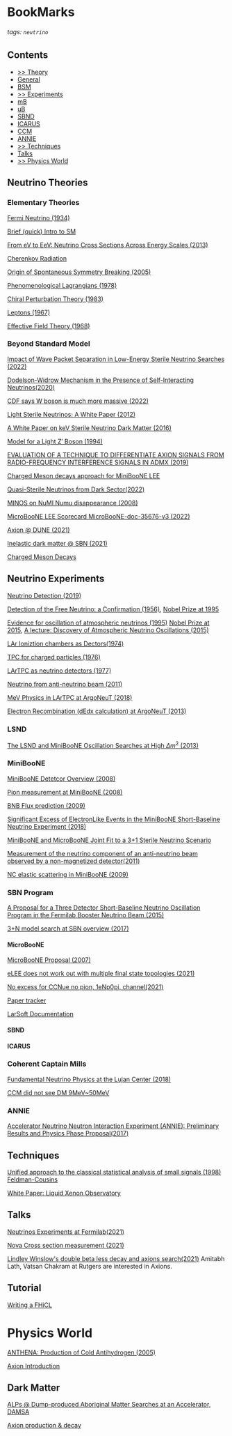 # BookMarks
###### tags: `neutrino`

## Contents
* [>> Theory](#neutrino-theories)
* [General](#elementary-theories)
* [BSM](#beyond-standard-model)
* [>> Experiments](#neutrino-experiments)
* [mB](#miniboone)
* [uB](#MicroBooNE)
* [SBND](#sbnd)
* [ICARUS](#icarus)
* [CCM](#coherent-captain-mills)
* [ANNIE](#annie)
* [>> Techniques](#techniques)
* [Talks](#talks)
* [>> Physics World](#physics-world)

## Neutrino Theories

### Elementary Theories
[Fermi Neutrino (1934)](https://www.google.com/url?sa=t&rct=j&q=&esrc=s&source=web&cd=&ved=2ahUKEwia6buCzoz3AhWwhIkEHUbHAMcQgAMoAHoECAEQAg&url=https%3A%2F%2Fscholar.google.com%2Fscholar_url%3Furl%3Dhttp%3A%2F%2Faesop.phys.utk.edu%2Fph611%2FHayes%2FFermi_Theory.pdf%26hl%3Den%26sa%3DX%26ei%3DXW9UYpWfMsLZmQHc1ovQAg%26scisig%3DAAGBfm1h1-qE6uEYhgz8-Lr3m0ebpijB3Q%26oi%3Dscholarr&usg=AOvVaw3yWwVrTBw7PRGGy-saXaR_)

[Brief (quick) Intro to SM](https://iopscience.iop.org/article/10.1088/1361-6552/aa5b25)

[From eV to EeV: Neutrino Cross Sections Across Energy Scales (2013)](https://arxiv.org/abs/1305.7513)

[Cherenkov Radiation](https://www.sciencedirect.com/topics/physics-and-astronomy/cherenkov-radiation)

[Origin of Spontaneous Symmetry Breaking (2005)](https://arxiv.org/abs/hep-th/0507214v1)

[Phenomenological Lagrangians (1978)](https://inspirehep.net/literature/133288)

[Chiral Perturbation Theory (1983)](https://inspirehep.net/literature/194037)

[Leptons (1967)](https://journals.aps.org/prl/abstract/10.1103/PhysRevLett.19.1264)

[Effective Field Theory (1968)](https://journals.aps.org/pr/abstract/10.1103/PhysRev.166.1568)

### Beyond Standard Model
[Impact of Wave Packet Separation in Low-Energy Sterile Neutrino Searches (2022)](https://arxiv.org/abs/2201.05108)

[Dodelson-Widrow Mechanism in the Presence of Self-Interacting Neutrinos(2020)](https://inspirehep.net/files/8911f1adce243f2b849b1be05cc64457)

[CDF says W boson is much more massive (2022)](https://www.science.org/doi/10.1126/science.abk1781)

[Light Sterile Neutrinos: A White Paper (2012)](https://arxiv.org/abs/1204.5379)

[A White Paper on keV Sterile Neutrino Dark Matter (2016)](https://arxiv.org/abs/1602.04816)

[Model for a Light Z′ Boson (1994)](https://arxiv.org/pdf/hep-ph/9401250.pdf)

[EVALUATION OF A TECHNIQUE TO DIFFERENTIATE AXION SIGNALS FROM RADIO-FREQUENCY INTERFERENCE SIGNALS IN ADMX (2019)](https://www.int.washington.edu/REU/2019/Guzzetti_Paper.pdf)

[Charged Meson decays approach for MiniBooNE LEE](https://arxiv.org/abs/2110.11944)

[Quasi-Sterile Neutrinos from Dark Sector(2022)](https://arxiv.org/pdf/2201.00876)

[MINOS on NuMI Numu disappearance (2008)](https://arxiv.org/pdf/0806.2237)

[MicroBooNE LEE Scorecard MicroBooNE-doc-35676-v3 (2022)](https://microboone-docdb.fnal.gov/cgi-bin/sso/ShowDocument?docid=35676)


[Axion @ DUNE (2021)](https://journals.aps.org/prd/abstract/10.1103/PhysRevD.103.095002)

[Inelastic dark matter @ SBN (2021)](https://journals.aps.org/prd/abstract/10.1103/PhysRevD.104.075026)

[Charged Meson Decays](https://arxiv.org/abs/2110.11944)

## Neutrino Experiments
[Neutrino Detection (2019)](https://indico.fnal.gov/event/19346/contributions/51599/attachments/32056/39324/INSS-2019-Detectors-Messier-I.pdf)

[Detection of the Free Neutrino: a Confirmation (1956)](http://personal.psu.edu/rq9/HOW/Neutrino_discovery_1.pdf), 
[Nobel Prize at 1995](https://www.nobelprize.org/prizes/physics/1995/summary/)


[Evidence for oscillation of atmospheric neutrinos (1995)](https://arxiv.org/abs/hep-ex/9807003)
[Nobel Prize at 2015](https://www.nobelprize.org/prizes/physics/2015/press-release/), [A lecture: Discovery of Atmospheric 
Neutrino Oscillations (2015)](https://www.nobelprize.org/uploads/2018/06/kajita-lecture.pdf)

[LAr Ioniztion chambers as Dectors(1974)](https://www.sciencedirect.com/science/article/abs/pii/0029554X74900391)

[TPC for charged particles (1976)](https://physicstoday.scitation.org/doi/10.1063/1.2994775)

[LArTPC as neutrino detectors (1977)](https://inspirehep.net/literature/857394)

[Neutrino from anti-neutrino beam (2011)](https://arxiv.org/abs/1102.1964)

[MeV Physics in LArTPC at ArgoNeuT (2018)](https://inspirehep.net/literature/1698421)

[Electron Recombination (dEdx calculation) at ArgoNeuT (2013)](https://arxiv.org/abs/1306.1712)

### LSND
[The LSND and MiniBooNE Oscillation Searches at High $\Delta m^2$ (2013)](https://arxiv.org/abs/1306.6494)

### MiniBooNE

[MiniBooNE Detetcor Overview (2008)](https://arxiv.org/abs/0806.4201)

[Pion measurement at MiniBooNE (2008)](https://arxiv.org/abs/0803.3423)

[BNB Flux prediction (2009)](https://journals.aps.org/prd/pdf/10.1103/PhysRevD.79.072002)

[Significant Excess of ElectronLike Events in the MiniBooNE Short-Baseline Neutrino Experiment (2018)](https://arxiv.org/abs/1805.12028)

[MiniBooNE and MicroBooNE Joint Fit to a 3+1 Sterile Neutrino Scenario](https://arxiv.org/pdf/2201.01724.pdf)

[Measurement of the neutrino component of an anti-neutrino beam observed by a non-magnetized detector(2011)](https://arxiv.org/abs/1102.1964)

[NC elastic scattering in MiniBooNE (2009)](https://arxiv.org/abs/0909.4617)

### SBN Program
[A Proposal for a Three Detector Short-Baseline Neutrino Oscillation Program in the Fermilab Booster Neutrino Beam (2015)
](https://arxiv.org/abs/1503.01520)

[3+N model search at SBN overview (2017)](https://arxiv.org/abs/1702.01758)

#### MicroBooNE
[MicroBooNE Proposal (2007)](https://inspirehep.net/literature/776376)

[eLEE does not work out with multiple final state topologies (2021)](https://arxiv.org/abs/2110.14054)

[No excess for CCNue no pion, 1eNp0pi, channel(2021)](https://arxiv.org/abs/2110.14065)

[Paper tracker](https://microboone-docdb.fnal.gov/cgi-bin/sso/ShowDocument?docid=37305)

[LarSoft Documentation](https://nusoft.fnal.gov/larsoft/doxsvn/html/)

#### SBND

#### ICARUS

### Coherent Captain Mills
[Fundamental Neutrino Physics at the Lujan Center (2018)](https://p25ext.lanl.gov/~lee/CaptainMills/Documentation/CCM_Proposal_Lujan_2018_V1.pdf)

[CCM did not see DM 9MeV~50MeV](https://arxiv.org/pdf/2109.14146)

### ANNIE
[Accelerator Neutrino Neutron Interaction Experiment (ANNIE): Preliminary Results and Physics Phase Proposal(2017)](https://arxiv.org/abs/1707.08222)


## Techniques

[Unified approach to the classical statistical analysis of small signals (1998) Feldman-Cousins](http://www2.lns.mit.edu/~ddujmic/NEPPSR09/Feldman%20Cousins%209711021.pdf)

[White Paper: Liquid Xenon Observatory](https://arxiv.org/abs/2203.02309)

## Talks
[Neutrinos Experiments at Fermilab(2021)](https://indico.fnal.gov/event/49544/contributions/220186/attachments/145830/185804/UsersMeeting2021.pdf)

[Nova Cross section measurement (2021)](https://indico.fnal.gov/event/49544/contributions/220195/attachments/145877/185879/20210805-XSec.v1.2%40UsersMeeting.pdf)

[Lindley Winslow's double beta less decay and axions search(2021)](https://www.youtube.com/watch?v=k40ABHxdbAE)
Amitabh Lath, Vatsan Chakram at Rutgers are interested in Axions.


## Tutorial 
[Writing a FHiCL](https://indico.fnal.gov/event/11857/sessions/1051/attachments/6785/8812/LArSoftUsability_workshop_June2016_knoepfel.pdf)


# Physics World
[ANTHENA: Production of Cold Antihydrogen (2005)](https://arxiv.org/abs/hep-ex/0409045)

[Axion Introduction](https://www.science.org/doi/10.1126/sciadv.abj3618)


## Dark Matter
[ALPs @ Dump-produced Aboriginal Matter
Searches at an Accelerator, DAMSA](https://arxiv.org/pdf/2207.02223.pdf)

[Axion production & decay](https://arxiv.org/pdf/2011.07054.pdf)